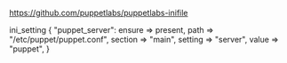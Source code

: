 https://github.com/puppetlabs/puppetlabs-inifile


  ini_setting { "puppet_server":
    ensure => present,
    path => "/etc/puppet/puppet.conf",
    section => "main",
    setting => "server",
    value => "puppet",
  }

